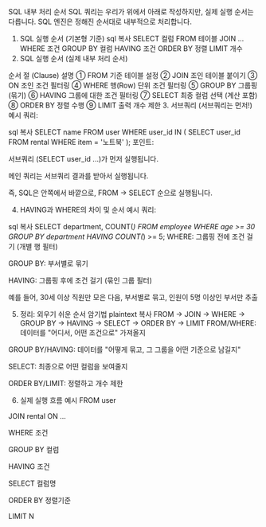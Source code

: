 
SQL 내부 처리 순서
SQL 쿼리는 우리가 위에서 아래로 작성하지만, 실제 실행 순서는 다릅니다.
SQL 엔진은 정해진 순서대로 내부적으로 처리합니다.

1. SQL 실행 순서 (기본형 기준)
sql
복사
SELECT 컬럼
FROM 테이블
JOIN ...
WHERE 조건
GROUP BY 컬럼
HAVING 조건
ORDER BY 정렬
LIMIT 개수
2. SQL 실행 순서 (실제 내부 처리 순서)

순서	절 (Clause)	설명
①	FROM	기준 테이블 설정
②	JOIN	조인 테이블 붙이기
③	ON	조인 조건 필터링
④	WHERE	행(Row) 단위 조건 필터링
⑤	GROUP BY	그룹핑 (묶기)
⑥	HAVING	그룹에 대한 조건 필터링
⑦	SELECT	최종 컬럼 선택 (계산 포함)
⑧	ORDER BY	정렬 수행
⑨	LIMIT	출력 개수 제한
3. 서브쿼리 (서브쿼리는 먼저!)
예시 쿼리:

sql
복사
SELECT name
FROM user
WHERE user_id IN (
    SELECT user_id
    FROM rental
    WHERE item = '노트북'
);
포인트:

서브쿼리 (SELECT user_id ...)가 먼저 실행됩니다.

메인 쿼리는 서브쿼리 결과를 받아서 실행됩니다.

즉, SQL은 안쪽에서 바깥으로, FROM → SELECT 순으로 실행됩니다.

4. HAVING과 WHERE의 차이 및 순서
예시 쿼리:

sql
복사
SELECT department, COUNT(*)
FROM employee
WHERE age >= 30
GROUP BY department
HAVING COUNT(*) >= 5;
WHERE: 그룹핑 전에 조건 걸기 (개별 행 필터)

GROUP BY: 부서별로 묶기

HAVING: 그룹핑 후에 조건 걸기 (묶인 그룹 필터)

예를 들어, 30세 이상 직원만 모은 다음, 부서별로 묶고, 인원이 5명 이상인 부서만 추출

5. 정리: 외우기 쉬운 순서 암기법
plaintext
복사
FROM → JOIN → WHERE → GROUP BY → HAVING → SELECT → ORDER BY → LIMIT
FROM/WHERE: 데이터를 "어디서, 어떤 조건으로" 가져올지

GROUP BY/HAVING: 데이터를 "어떻게 묶고, 그 그룹을 어떤 기준으로 남길지"

SELECT: 최종으로 어떤 컬럼을 보여줄지

ORDER BY/LIMIT: 정렬하고 개수 제한

6. 실제 실행 흐름 예시
FROM user

JOIN rental ON ...

WHERE 조건

GROUP BY 컬럼

HAVING 조건

SELECT 컬럼명

ORDER BY 정렬기준

LIMIT N

